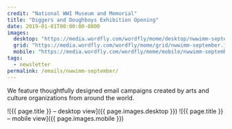 ```yaml
---
credit: "National WWI Museum and Memorial"
title: "Diggers and Doughboys Exhibition Opening"
date: 2019-01-01T00:00:00-0800
images:
  desktop: "https://media.wordfly.com/wordfly/mome/desktop/nwwimm-september.jpg"
  grid: "https://media.wordfly.com/wordfly/mome/grid/nwwimm-september.jpg"
  mobile: "https://media.wordfly.com/wordfly/mome/mobile/nwwimm-september.jpg"
tags:
  - newsletter
permalink: /emails/nwwimm-september/
---
```

We feature thoughtfully designed email campaigns created by arts and culture organizations from around the world.

![{{ page.title }} – desktop view]({{ page.images.desktop }})
![{{ page.title }} – mobile view]({{ page.images.mobile }})
